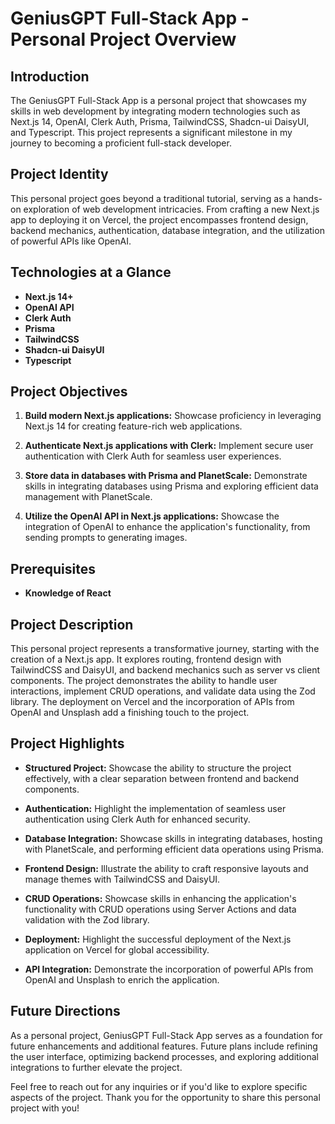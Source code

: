 # GeniusGPT Full-Stack App - Personal Project Overview

## Introduction

The GeniusGPT Full-Stack App is a personal project that showcases my skills in web development by integrating modern technologies such as Next.js 14, OpenAI, Clerk Auth, Prisma, TailwindCSS, Shadcn-ui DaisyUI, and Typescript. This project represents a significant milestone in my journey to becoming a proficient full-stack developer.

## Project Identity

This personal project goes beyond a traditional tutorial, serving as a hands-on exploration of web development intricacies. From crafting a new Next.js app to deploying it on Vercel, the project encompasses frontend design, backend mechanics, authentication, database integration, and the utilization of powerful APIs like OpenAI.

## Technologies at a Glance

- **Next.js 14+**
- **OpenAI API**
- **Clerk Auth**
- **Prisma**
- **TailwindCSS**
- **Shadcn-ui DaisyUI**
- **Typescript**

## Project Objectives

1. **Build modern Next.js applications:** Showcase proficiency in leveraging Next.js 14 for creating feature-rich web applications.

2. **Authenticate Next.js applications with Clerk:** Implement secure user authentication with Clerk Auth for seamless user experiences.

3. **Store data in databases with Prisma and PlanetScale:** Demonstrate skills in integrating databases using Prisma and exploring efficient data management with PlanetScale.

4. **Utilize the OpenAI API in Next.js applications:** Showcase the integration of OpenAI to enhance the application's functionality, from sending prompts to generating images.

## Prerequisites

- **Knowledge of React**

## Project Description

This personal project represents a transformative journey, starting with the creation of a Next.js app. It explores routing, frontend design with TailwindCSS and DaisyUI, and backend mechanics such as server vs client components. The project demonstrates the ability to handle user interactions, implement CRUD operations, and validate data using the Zod library. The deployment on Vercel and the incorporation of APIs from OpenAI and Unsplash add a finishing touch to the project.

## Project Highlights

- **Structured Project:** Showcase the ability to structure the project effectively, with a clear separation between frontend and backend components.

- **Authentication:** Highlight the implementation of seamless user authentication using Clerk Auth for enhanced security.

- **Database Integration:** Showcase skills in integrating databases, hosting with PlanetScale, and performing efficient data operations using Prisma.

- **Frontend Design:** Illustrate the ability to craft responsive layouts and manage themes with TailwindCSS and DaisyUI.

- **CRUD Operations:** Showcase skills in enhancing the application's functionality with CRUD operations using Server Actions and data validation with the Zod library.

- **Deployment:** Highlight the successful deployment of the Next.js application on Vercel for global accessibility.

- **API Integration:** Demonstrate the incorporation of powerful APIs from OpenAI and Unsplash to enrich the application.

## Future Directions

As a personal project, GeniusGPT Full-Stack App serves as a foundation for future enhancements and additional features. Future plans include refining the user interface, optimizing backend processes, and exploring additional integrations to further elevate the project.

Feel free to reach out for any inquiries or if you'd like to explore specific aspects of the project. Thank you for the opportunity to share this personal project with you!
